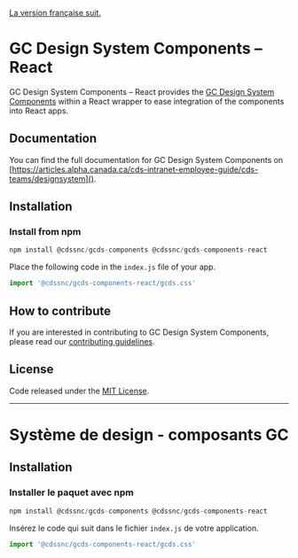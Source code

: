 [La version française suit.](#système-de-design---composants-gc)

# GC Design System Components – React

GC Design System Components – React provides the [GC Design System Components](https://github.com/cds-snc/gcds-components/tree/main/packages/web) within a React wrapper to ease integration of the components into React apps.

## Documentation

You can find the full documentation for GC Design System Components on [https://articles.alpha.canada.ca/cds-intranet-employee-guide/cds-teams/designsystem]().

## Installation

### Install from npm

``` js
npm install @cdssnc/gcds-components @cdssnc/gcds-components-react
```

Place the following code in the `index.js` file of your app.

``` jsx
import '@cdssnc/gcds-components-react/gcds.css'
```

## How to contribute

If you are interested in contributing to GC Design System Components, please read our [contributing guidelines](https://github.com/cds-snc/gcds-components/blob/main/CONTRIBUTING.md).

## License

Code released under the [MIT License](https://github.com/cds-snc/gcds-components/blob/main/LICENSE).

--------

# Système de design - composants GC

## Installation

### Installer le paquet avec npm

``` js
npm install @cdssnc/gcds-components @cdssnc/gcds-components-react
```

Insérez le code qui suit dans le fichier `index.js` de votre application.

``` jsx
import '@cdssnc/gcds-components-react/gcds.css'
```
